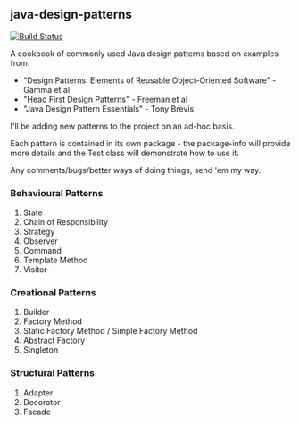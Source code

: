 ## java-design-patterns

[![Build Status](https://travis-ci.org/gazbert/java-design-patterns.svg?branch=master)](https://travis-ci.org/gazbert/java-design-patterns)

A cookbook of commonly used Java design patterns based on examples from: 

* "Design Patterns: Elements of Reusable Object-Oriented Software" - Gamma et al
* "Head First Design Patterns" - Freeman et al
* "Java Design Pattern Essentials" - Tony Brevis

I'll be adding new patterns to the project on an ad-hoc basis.

Each pattern is contained in its own package - the package-info will provide more details and the Test class 
will demonstrate how to use it.

Any comments/bugs/better ways of doing things, send 'em my way.

### Behavioural Patterns

1. State
1. Chain of Responsibility
1. Strategy
1. Observer
1. Command
1. Template Method
1. Visitor

### Creational Patterns

1. Builder
1. Factory Method
1. Static Factory Method / Simple Factory Method
1. Abstract Factory
1. Singleton

### Structural Patterns

1. Adapter
1. Decorator
1. Facade